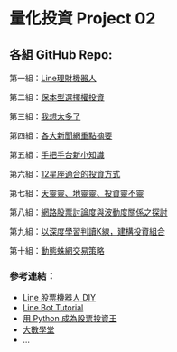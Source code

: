 # 量化投資 Project 02

## 各組 GitHub Repo:

第一組：[Line理財機器人](https://github.com/ChiWeiHsu/teamproject)

第二組：[保本型選擇權投資](https://github.com/dimplelin/Project_02_Team_02)

第三組：[我想太多了](https://github.com/tungp03/2017FM617Project02)

第四組：[各大新聞網重點摘要](https://github.com/tangershen/Project02-2017FM617/tree/master)

第五組：[手把手台新小知識](https://github.com/chenminluo/2017FM617Project02)

第六組：[12星座適合的投資方式](https://github.com/Qog0/-Project/blob/master/README.md)

第七組：[天靈靈、地靈靈、投資靈不靈](https://github.com/efang55/2017FM617Project02)

第八組：[網路股票討論度與波動度關係之探討](https://github.com/mingju0625/2017project02_8/blob/master/README.md)

第九組：[以深度學習判讀K線，建構投資組合](https://github.com/ChenHandsomeboy/Team_Project/tree/master)

第十組：[動態蛛網交易策略](https://github.com/YHYHLIU/team_progect/blob/master/README.md)


### 參考連結：

* [Line 股票機器人 DIY](https://github.com/maloyang/stock-line-bot)
* [Line Bot Tutorial](https://github.com/twtrubiks/line-bot-tutorial)
* [用 Python 成為股票投資王](https://tw.pycon.org/2017/en-us/events/talk/320211463073431632/)
* [大數學堂](http://www.largitdata.com/)
* ...

